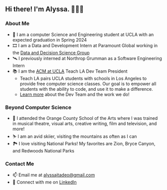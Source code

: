 ## Hi there! I'm Alyssa. 👩🏻‍💻

### About Me
* 🌱 I am a computer Science and Engineering student at UCLA with an expected graduation in Spring 2024
* 🎞️ I am a Data and Development Intern at Paramount Global working in the [Data and Decision Science Group](https://science.viacom.com/)
* 🛰️ I previously interned at Northrop Grumman as a Software Engineering Intern
* 📚 I am the [ACM at UCLA](https://github.com/uclaacm) Teach LA Dev Team President
  * Teach LA pairs UCLA students with schools in Los Angeles to provide free computer science classes. Our goal is to empower all students with the ability to code, and use it to make a difference.
  * [Learn more](https://teachla.uclaacm.com/dev) about the Dev Team and the work we do!

### Beyond Computer Science
* 🎨 I attended the Orange County School of the Arts where I was trained in musical theatre, visual arts, creative writing, film and television, and more!
* ⛷️ I am an avid skiier, visiting the mountains as often as I can
* 🏞️ I love visiting National Parks! My favorites are Zion, Bryce Canyon, and Redwoods National Parks

### Contact Me
* 📫 Email me at alyssajtadeo@gmail.com
* 🤝 Connect with me on [LinkedIn](https://www.linkedin.com/in/ajtadeo/)

<!--
**ajtadeo/ajtadeo** is a ✨ _special_ ✨ repository because its `README.md` (this file) appears on your GitHub profile.

Here are some ideas to get you started:

- 🔭 I’m currently working on ...
- 🌱 I’m currently learning ...
- 👯 I’m looking to collaborate on ...
- 🤔 I’m looking for help with ...
- 💬 Ask me about ...
- 📫 How to reach me: ...
- 😄 Pronouns: ...
- ⚡ Fun fact: ...
-->
